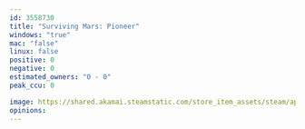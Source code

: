 ```yaml
---
id: 3558730
title: "Surviving Mars: Pioneer"
windows: "true"
mac: "false"
linux: false
positive: 0
negative: 0
estimated_owners: "0 - 0"
peak_ccu: 0

image: https://shared.akamai.steamstatic.com/store_item_assets/steam/apps/3558730/header.jpg?t=1721725925
opinions:
---
```

